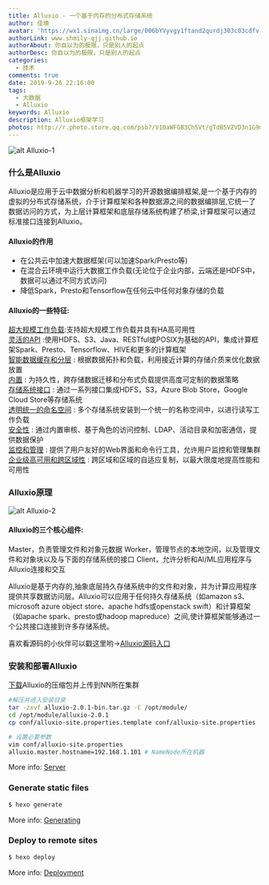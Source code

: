 ```yaml
---
title: Alluxio - 一个基于内存的分布式存储系统
author: 佳境
avatar: 'https://wx1.sinaimg.cn/large/006bYVyvgy1ftand2qurdj303c03cdfv.jpg'
authorLink: www.shmily-qjj.github.io
authorAbout: 你自以为的极限，只是别人的起点
authorDesc: 你自以为的极限，只是别人的起点
categories:
  - 技术
comments: true  
date: 2019-9-26 22:16:00
tags:
  - 大数据
  - Alluxio
keywords: Alluxio
description: Alluxio框架学习
photos: http://r.photo.store.qq.com/psb?/V10aWFGB3ChSVt/gTdB5VZVD3n1G9mwn*nGk.F3ramDY4MDnk44dJkecO0!/r/dL4AAAAAAAAA
---
```

![alt Alluxio-1](https://vi2.xiu123.cn/live/2019/09/24/22/1002v1569336488318656852_b.jpg)   
### 什么是Alluxio  
Alluxio是应用于云中数据分析和机器学习的开源数据编排框架,是一个基于内存的虚拟的分布式存储系统，介于计算框架和各种数据源之间的数据编排层,它统一了数据访问的方式，为上层计算框架和底层存储系统构建了桥梁,计算框架可以通过标准接口连接到Alluxio。

#### Alluxio的作用  
* 在公共云中加速大数据框架(可以加速Spark/Presto等)
* 在混合云环境中运行大数据工作负载(无论位于企业内部，云端还是HDFS中，数据可以通过不同方式访问)
* 降低Spark，Presto和Tensorflow在任何云中任何对象存储的负载

#### Alluxio的一些特征:  
[超大规模工作负载](https://www.alluxio.io/blog/store-1-billion-files-in-alluxio-20/):支持超大规模工作负载并具有HA高可用性  
[灵活的API](https://www.alluxio.io/blog/store-1-billion-files-in-alluxio-20/) :使用HDFS、S3、Java、RESTful或POSIX为基础的API，集成计算框架Spark、Presto、Tensorflow、HIVE和更多的计算框架  
[智能数据缓存和分层](https://docs.alluxio.io/os/user/stable/en/advanced/Alluxio-Storage-Management.html) : 根据数据拓扑和负载，利用接近计算的存储介质来优化数据放置  
[内置](https://docs.alluxio.io/ee/user/stable/en/advanced/Policy-Driven-Data-Management.html) : 为持久性，跨存储数据迁移和分布式负载提供高度可定制的数据策略   
[存储系统接口](https://docs.alluxio.io/os/user/stable/en/ufs/S3.html) : 通过一系列接口集成HDFS，S3，Azure Blob Store，Google Cloud Store等存储系统  
[透明统一的命名空间](https://docs.alluxio.io/os/user/stable/en/advanced/Namespace-Management.html) : 多个存储系统安装到一个统一的名称空间中，以进行读写工作负载  
[安全性](https://docs.alluxio.io/os/user/stable/en/advanced/Security.html) : 通过内置审核、基于角色的访问控制、LDAP、活动目录和加密通信，提供数据保护  
[监控和管理](https://docs.alluxio.io/os/user/stable/en/basic/Web-Interface.html) : 提供了用户友好的Web界面和命令行工具，允许用户监控和管理集群  
[企业级高可用和跨区域性](https://docs.alluxio.io/os/user/stable/en/advanced/Tiered-Locality.html) : 跨区域和区域的自适应复制，以最大限度地提高性能和可用性  


### Alluxio原理  
![alt Alluxio-2](https://vi1.xiu123.cn/live/2019/09/26/23/1002v1569511241325155301_b.jpg)  

#### Alluxio的三个核心组件:
Master，负责管理文件和对象元数据
Worker，管理节点的本地空间，以及管理文件和对象块以及与下面的存储系统的接口
Client，允许分析和AI/ML应用程序与Alluxio连接和交互

Alluxio是基于内存的,抽象底层持久存储系统中的文件和对象，并为计算应用程序提供共享数据访问层。Alluxio可以应用于任何持久存储系统（如amazon s3、microsoft azure object store、apache hdfs或openstack swift）和计算框架（如apache spark、presto或hadoop mapreduce）之间,使计算框架能够通过一个公共接口连接到许多存储系统。







喜欢看源码的小伙伴可以戳这里哟->[Alluxio源码入口](https://github.com/Alluxio/alluxio)


### 安装和部署Alluxio  
[下载](https://www.alluxio.io/download/)Alluxio的压缩包并上传到NN所在集群  
``` bash
#解压并进入安装目录
tar -zxvf alluxio-2.0.1-bin.tar.gz -C /opt/module/
cd /opt/module/alluxio-2.0.1
cp conf/alluxio-site.properties.template conf/alluxio-site.properties

# 设置必要参数
vim conf/alluxio-site.properties
alluxio.master.hostname=192.168.1.101 # NameNode所在机器


```

More info: [Server](https://hexo.io/docs/server.html)

### Generate static files

``` bash
$ hexo generate
```

More info: [Generating](https://hexo.io/docs/generating.html)

### Deploy to remote sites

``` bash
$ hexo deploy
```

More info: [Deployment](https://hexo.io/docs/deployment.html)